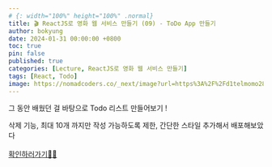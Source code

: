 ```yaml
---
# {: width="100%" height="100%" .normal}
title: 🎬 ReactJS로 영화 웹 서비스 만들기 (09) - ToDo App 만들기
author: bokyung
date: 2024-01-31 00:00:00 +0800
toc: true
pin: false
published: true
categories: [Lecture, ReactJS로 영화 웹 서비스 만들기]
tags: [React, Todo]
image: https://nomadcoders.co/_next/image?url=https%3A%2F%2Fd1telmomo28umc.cloudfront.net%2Fmedia%2Fpublic%2Fthumbnails%2Freact-for-beginners.jpeg&w=1920&q=75
---
```


그 동안 배웠던 걸 바탕으로 Todo 리스트 만들어보기 !
<br>

삭제 기능, 최대 10개 까지만 작성 가능하도록 제한, 간단한 스타일 추가해서 배포해보았다<br><br>
[확인하러가기💨💨](https://bokyung39.github.io/React-Todo/)

